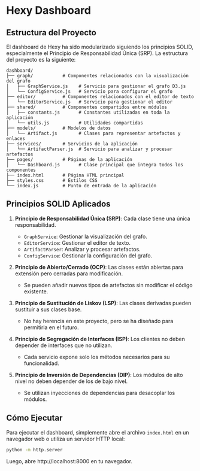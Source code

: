 # Hexy Dashboard

## Estructura del Proyecto

El dashboard de Hexy ha sido modularizado siguiendo los principios SOLID, especialmente el Principio de Responsabilidad Única (SRP). La estructura del proyecto es la siguiente:

```
dashboard/
├── graph/           # Componentes relacionados con la visualización del grafo
│   ├── GraphService.js    # Servicio para gestionar el grafo D3.js
│   └── ConfigService.js   # Servicio para configurar el grafo
├── editor/          # Componentes relacionados con el editor de texto
│   └── EditorService.js   # Servicio para gestionar el editor
├── shared/          # Componentes compartidos entre módulos
│   ├── constants.js       # Constantes utilizadas en toda la aplicación
│   └── utils.js           # Utilidades compartidas
├── models/          # Modelos de datos
│   └── Artifact.js        # Clases para representar artefactos y enlaces
├── services/        # Servicios de la aplicación
│   └── ArtifactParser.js  # Servicio para analizar y procesar artefactos
├── pages/           # Páginas de la aplicación
│   └── Dashboard.js       # Clase principal que integra todos los componentes
├── index.html       # Página HTML principal
├── styles.css       # Estilos CSS
└── index.js         # Punto de entrada de la aplicación
```

## Principios SOLID Aplicados

1. **Principio de Responsabilidad Única (SRP)**: Cada clase tiene una única responsabilidad.
   - `GraphService`: Gestionar la visualización del grafo.
   - `EditorService`: Gestionar el editor de texto.
   - `ArtifactParser`: Analizar y procesar artefactos.
   - `ConfigService`: Gestionar la configuración del grafo.

2. **Principio de Abierto/Cerrado (OCP)**: Las clases están abiertas para extensión pero cerradas para modificación.
   - Se pueden añadir nuevos tipos de artefactos sin modificar el código existente.

3. **Principio de Sustitución de Liskov (LSP)**: Las clases derivadas pueden sustituir a sus clases base.
   - No hay herencia en este proyecto, pero se ha diseñado para permitirla en el futuro.

4. **Principio de Segregación de Interfaces (ISP)**: Los clientes no deben depender de interfaces que no utilizan.
   - Cada servicio expone solo los métodos necesarios para su funcionalidad.

5. **Principio de Inversión de Dependencias (DIP)**: Los módulos de alto nivel no deben depender de los de bajo nivel.
   - Se utilizan inyecciones de dependencias para desacoplar los módulos.

## Cómo Ejecutar

Para ejecutar el dashboard, simplemente abre el archivo `index.html` en un navegador web o utiliza un servidor HTTP local:

```bash
python -m http.server
```

Luego, abre http://localhost:8000 en tu navegador.